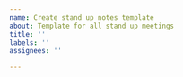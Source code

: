 ```yaml
---
name: Create stand up notes template
about: Template for all stand up meetings
title: ''
labels: ''
assignees: ''

---
```



